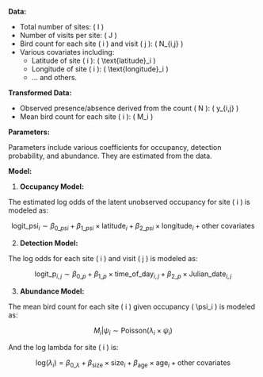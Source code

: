 **Data:**

- Total number of sites: \( I \)
- Number of visits per site: \( J \)
- Bird count for each site \( i \) and visit \( j \): \( N_{i,j} \)
- Various covariates including:
  - Latitude of site \( i \): \( \text{latitude}_i \)
  - Longitude of site \( i \): \( \text{longitude}_i \)
  - ... and others.

**Transformed Data:**

- Observed presence/absence derived from the count \( N \): \( y_{i,j} \)
- Mean bird count for each site \( i \): \( M_i \)

**Parameters:**

Parameters include various coefficients for occupancy, detection probability, and abundance. They are estimated from the data.

**Model:**

1. **Occupancy Model:**

The estimated log odds of the latent unobserved occupancy for site \( i \) is modeled as:

$$
\text{logit\_psi}_i \sim \beta_{0\_psi} + \beta_{1\_psi} \times \text{latitude}_i + \beta_{2\_psi} \times \text{longitude}_i + \text{other covariates}
$$

2. **Detection Model:**

The log odds for each site \( i \) and visit \( j \) is modeled as:

$$
\text{logit\_p}_{i,j} \sim \beta_{0\_p} + \beta_{1\_p} \times \text{time\_of\_day}_{i,j} + \beta_{2\_p} \times \text{Julian\_date}_{i,j}
$$

3. **Abundance Model:**

The mean bird count for each site \( i \) given occupancy \( \psi_i \) is modeled as:

$$
M_i | \psi_i \sim \text{Poisson}(\lambda_i \times \psi_i)
$$

And the log lambda for site \( i \) is:

$$
\text{log}(\lambda_i) = \beta_{0\_\lambda} + \beta_{\text{size}} \times \text{size}_i + \beta_{\text{age}} \times \text{age}_i + \text{other covariates}
$$
